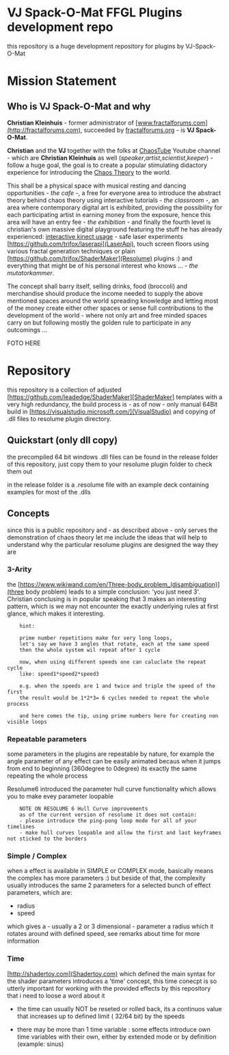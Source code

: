 # VJ Spack-O-Mat FFGL Plugins development repo

this repository is a huge development repository for plugins by VJ-Spack-O-Mat

# Mission Statement

## Who is VJ Spack-O-Mat and why

__Christian Kleinhuis__ - former administrator of [www.fractalforums.com](http://fractalforums.com), succeeded by [fractalforums.org](http://fractalforums.org) - is __VJ Spack-O-Mat__. 

__Christian__ and the __VJ__ together with the folks at [ChaosTube](https://www.youtube.com/channel/UCej4aqqeusL5iUnKHjmKjLQ) Youtube channel - which are __Christian Kleinhuis__ as well (*speaker*,*artist*,*scientist*,*keeper*) - follow a huge goal, the goal is to create a popular stimulating didactory experience 
for introducing the [Chaos Theory](https://www.wikiwand.com/en/Chaos_theory) to the world. 

This shall be a physical space with musical resting and dancing opportunities - _the cafe_ -, a free for everyone area to introduce the abstract theory behind chaos theory using interactive tutorials - _the classroom_ -, an area where contemporary digital art is exhibited, providing the possibility for each participating artist in earning money from the exposure, hence this area will have an entry fee - _the exhibition_ - and finally the fourth level is christian's own massive digital playground featuring the stuff he has already experienced: [interactive kinect usage](https://youtu.be/sasvx7GcIT4?t=64) - safe laser experiments [https://github.com/trifox/laserapi](LaserApi), touch screen floors using various fractal generation techniques or plain [https://github.com/trifox/ShaderMaker](Resolume) plugins :) and everything that might be of his personal interest who knows ...  - _the mutatorkammer_.

The concept shall barry itself, selling drinks, food (broccoli) and merchandise should produce the income needed to supply the above
mentioned spaces around the world spreading knowledge and letting most of the money create either other spaces or sense full contributions to the development of the world - where not only art and free minded spaces carry on but following mostly the golden rule to participate in any outcomings ... 
 
 FOTO HERE


# Repository 

this repository is a collection of adjusted [https://github.com/leadedge/ShaderMaker][ShaderMaker] templates with a very high redundancy,
the build process is - as of now - only manual 64Bit build in [https://visualstudio.microsoft.com/](VisualStudio) and copying of .dll files to resolume plugin directory.

## Quickstart (only dll copy)

the precompiled 64 bit windows .dll files can be found in the release folder of this repository, just copy them to your resolume plugin folder to check them out

in the release folder is a .resolume file with an example deck containing examples for most of the .dlls



## Concepts

since this is a public repository and - as described above - only serves the demonstration of chaos theory let me include the ideas that will help to understand why the particular resolume plugins are designed the way they are

### 3-Arity

the [https://www.wikiwand.com/en/Three-body_problem_(disambiguation)](three body problem) leads to a simple conclusion: 'you just need 3'. Christian conclusing is in popular speaking that 3 makes an interesting pattern, which is we may not encounter the exactly underlying rules at first glance, which makes it interesting. 
 
 		hint:
 		
 		prime number repetitions make for very long loops, 
 		let's say we have 3 angles that rotate, each at the same speed
 		then the whole system wil repeat after 1 cycle
 		 
 		now, when using different speeds one can caluclate the repeat cycle 
 		like: speed1*speed2*speed3
 		
 		e.g. when the speeds are 1 and twice and triple the speed of the first
 		the result would be 1*2*3= 6 cycles needed to repeat the whole process
 		
 		and here comes the tip, using prime numbers here for creating non visible loops
 		
 		
### Repeatable parameters
 
 some parameters in the plugins are repeatable by nature, for example the angle parameter of any effect can be easily
 animated becaus when it jumps from end to beginning (360degree to 0degree) its exactly the same repeating the whole process
 
 Resolume6 introduced the parameter hull curve functionality which allows you to make evey parameter loopable 
 		 
 		 
 		NOTE ON RESOLUME 6 Hull Curve improvements
 		as of the current version of resolume it does not contain:
 		- please introduce the ping-pong loop mode for all of your timelines
 		- make hull curves loopable and allow the first and last keyframes not sticked to the borders



### Simple / Complex

when a effect is available in SIMPLE or COMPLEX mode, basically means the complex has more parameters :) but beside of that, the complexity
usually introduces the same 2 parameters for a selected bunch of effect parameters, which are:

- radius
- speed

which gives a - usually a 2 or 3 dimensional - parameter a radius which it rotates around with defined speed, see remarks about time for more information

### Time 


[http://shadertoy.com](Shadertoy.com) which defined the main syntax for the shader parameters introduces a 'time' concept, this time conecpt
is so utterly important for working with the provided effects by this repository that i need to loose a word about it

- the time can usually NOT be reseted or rolled back, its a continuos value that increases up to defined limit ( 32/64 bit) by the speeds  

- there may be more than 1 time variable : some effects introduce own time variables with their own, either by extended mode or by definition (example: sinus) 
